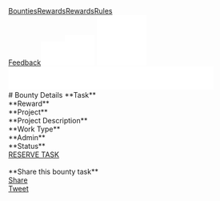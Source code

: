 <script src="https://cdnjs.cloudflare.com/ajax/libs/jquery/3.5.1/jquery.min.js"></script>
<script src="./detail.js"></script>
<div id="fb-root"></div>
<script async defer crossorigin="anonymous" src="https://connect.facebook.net/en_GB/sdk.js#xfbml=1&version=v8.0" nonce="3TY5c3bh"></script>
 <div class="nav-container">
                <div class="top-nav"><a href="#" class="top-nav-border">Bounties</a><a href="index.html"
                        class="top-nav-border">Rewards</a><a href="rules.html#" class="top-nav-border">Rewards</a><a
                        href="rules.html">Rules</a></div>
                <div class="nav-corner">
                    <a href="#">Feedback</a><a href="https://t.me" target="_blank"><img src="assets/image/telegram.svg"
                            alt="telegram"></a><a href="https://twitter.com/dashincubator" target="_blank"><img
                            src="assets/image/twitter.svg" alt="Dash Incubator on Twitter"></a>
                    <a href="http://chat.dashdevs.org" target="_blank"><img src="assets/image/discord.svg" alt="Chat on the Dash Dev Discord"></a>
                </div>
                <a href="./"><img class="nav-logo" src="assets/image/logo.png" alt="incubator logo"></a>
            </div>
# Bounty Details
**Task**
<div id="bounty-info-name"></div>
**Reward**
<div id="bounty-info-reward"></div>
**Project**
<div id="bounty-info-project"></div>
**Project Description**
<div id="bounty-info-project"></div>
**Work Type**
<div id="bounty-info-worktype"></div>
**Admin**
<div id="bounty-info-admin"></div>
**Status**
<div id="bounty-info-status"></div>
<div>
  <a href="http://trello" class="btn">RESERVE TASK</a>
</div>
<br>
**Share this bounty task**
<div class="fb-share-button" data-layout="button" data-size="small"><a target="_blank" href="https://www.facebook.com/sharer/sharer.php?u=https%3A%2F%2Fdevelopers.facebook.com%2Fdocs%2Fplugins%2F&amp;src=sdkpreparse" class="fb-xfbml-parse-ignore">Share</a></div>
<a href="https://twitter.com/share" class="twitter-share-button" data-hashtags="dashincubator" data-via="dashincubator" data-count="vertical">Tweet</a>
<script>!function(d,s,id){var js,fjs=d.getElementsByTagName(s)[0],p=/^http:/.test(d.location)?'http':'https';if(!d.getElementById(id)){js=d.createElement(s);js.id=id;js.src=p+'://platform.twitter.com/widgets.js';fjs.parentNode.insertBefore(js,fjs);}}(document, 'script', 'twitter-wjs');</script>

